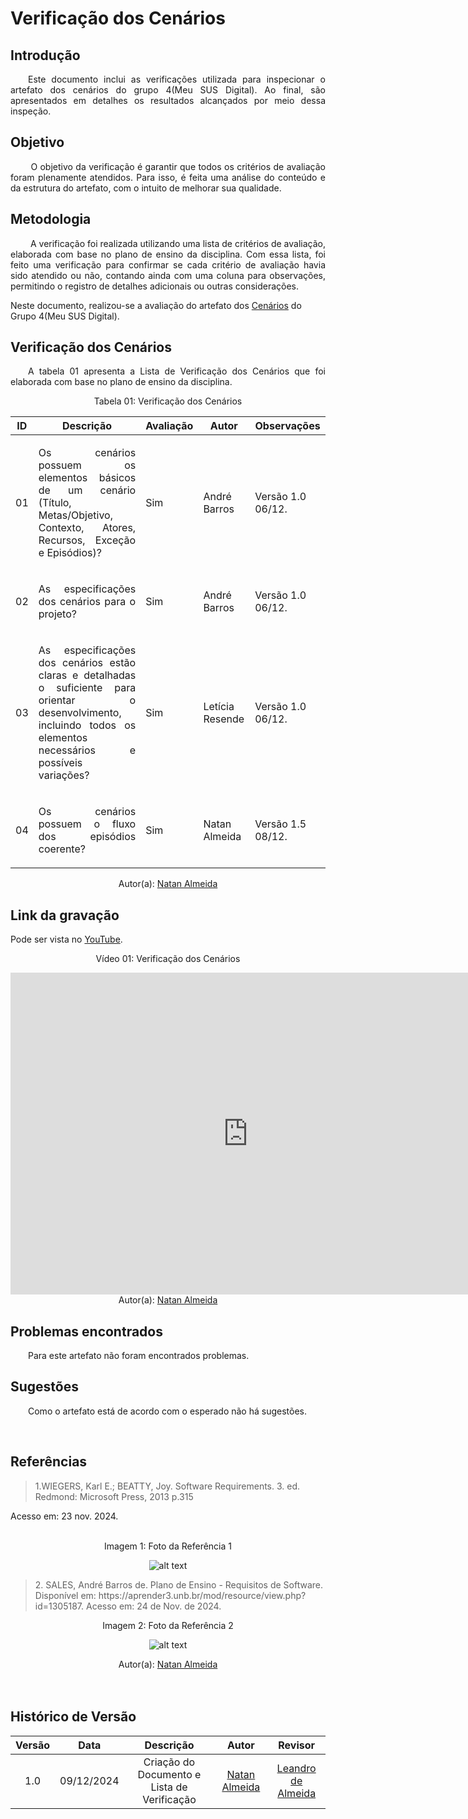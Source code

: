 #  Verificação dos Cenários

## Introdução
<p align="justify">
&emsp;&emsp;Este documento inclui as verificações utilizada para inspecionar o artefato dos cenários do grupo 4(Meu SUS Digital). Ao final, são apresentados em detalhes os resultados alcançados por meio dessa inspeção.
</p>

## Objetivo
<p align="justify">
&emsp;&emsp; O objetivo da verificação é garantir que todos os critérios de avaliação foram plenamente atendidos. Para isso, é feita uma análise do conteúdo e da estrutura do artefato, com o intuito de melhorar sua qualidade.
</p>

## Metodologia
<p align="justify">
&emsp;&emsp; A verificação foi realizada utilizando uma lista de critérios de avaliação, elaborada com base no plano de ensino da disciplina. Com essa lista, foi feito uma verificação para confirmar se cada critério de avaliação havia sido atendido ou não, contando ainda com uma coluna para observações, permitindo o registro de detalhes adicionais ou outras considerações.

Neste documento, realizou-se a avaliação do artefato dos <a href="https://requisitos-de-software.github.io/2024.2-MeuSUSDigital/modelagem/cenarios/">Cenários</a> do Grupo 4(Meu SUS Digital).
</p>


## Verificação dos Cenários
<p align="justify">
&emsp;&emsp;A tabela 01 apresenta a Lista de Verificação dos Cenários que foi elaborada com base no plano de ensino da disciplina.
</p>

<center>Tabela 01: Verificação dos Cenários</center>

| **ID** | **Descrição**  | **Avaliação** | **Autor** |**Observações**    |
|--------|----------------|---------------|--|------------------|
| 01     | <p align="justify">Os cenários possuem os elementos básicos de um cenário (Título, Metas/Objetivo, Contexto, Atores, Recursos, Exceção e Episódios)?</p>  | Sim | André Barros    | Versão 1.0  06/12.       |
| 02     | <p align="justify">As especificações dos cenários para o projeto?</p>    | Sim  |   André Barros      | Versão 1.0  06/12.          |
| 03    |<p align="justify">As especificações dos cenários estão claras e detalhadas o suficiente para orientar o desenvolvimento, incluindo todos os elementos necessários e possíveis variações?</p> | Sim  | Letícia Resende |      Versão 1.0  06/12.      |  
| 04    |<p align="justify">Os cenários possuem o fluxo dos episódios coerente?</p> | Sim  | Natan Almeida |      Versão 1.5  08/12.      |  



<center>
 Autor(a): <a href="https://github.com/Natanalmeida03" target = "_blank">Natan Almeida</a></h6>
</center>

## Link da gravação
Pode ser vista no [YouTube](https://youtu.be/UuDfx-dTYNE).</p>

<center>
    <p>Vídeo 01: Verificação dos Cenários</p>
    <iframe width="760" height="515" src="https://www.youtube.com/embed/UuDfx-dTYNE?si=zIt8NwQ4mTTLGUbn"  title="YouTube video player" frameborder="0" allow="accelerometer; autoplay; clipboard-write; encrypted-media; gyroscope; picture-in-picture; web-share" referrerpolicy="strict-origin-when-cross-origin" allowfullscreen></iframe>
    Autor(a): <a href="https://github.com/natanalmeida03" target = "_blank">Natan Almeida</a></h6>
</center>

## Problemas encontrados
<p align="justify">&emsp;&emsp;Para este artefato não foram encontrados problemas.</p>


## Sugestões
<p align="justify">&emsp;&emsp;Como o artefato está de acordo com o esperado não há sugestões.</p>

<br>

## Referências


> <p id="1">1.WIEGERS, Karl E.; BEATTY, Joy. Software Requirements. 3. ed. Redmond: Microsoft Press, 2013 p.315
   Acesso em: 23 nov. 2024.
</p>
<br>

<center><figcaption>Imagem 1: Foto da Referência 1</figcaption> </center>

<center>

![alt text](https://github.com/user-attachments/assets/2e888398-802a-4e68-a964-271da603b228)

</center>

> <p id="2">2. SALES, André Barros de. Plano de Ensino - Requisitos de Software. Disponível em: https://aprender3.unb.br/mod/resource/view.php?id=1305187. Acesso em: 24 de Nov. de 2024.

<center> <figcaption>Imagem 2: Foto da Referência 2</figcaption></center>

<center>

![alt text](https://github.com/user-attachments/assets/5b077734-2e82-4fb2-8e69-3176a08b538a)

</center>

 </p><center>Autor(a): <a href="https://github.com/Natanalmeida03" target = "_blank">Natan Almeida</a></h6></center>
<br>

<br>

## Histórico de Versão

| Versão |    Data    |      Descrição       |  Autor  | Revisor |
| :----: | :--------: | :------------------: | :-----: | :-----: |
|  1.0   | 09/12/2024 | Criação do Documento e Lista de Verificação | [Natan Almeida](https://github.com/natanalmeida03 ) | [Leandro de Almeida](https://github.com/leomitx10) |




